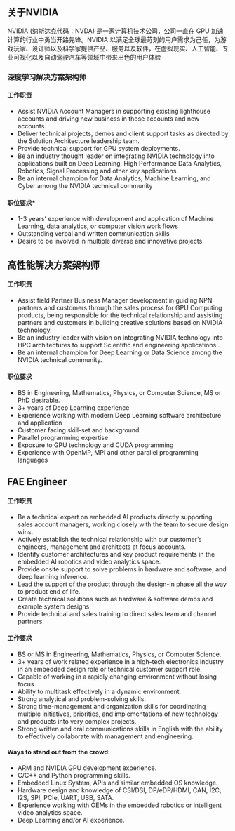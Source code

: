 ## 关于NVIDIA   
NVIDIA (纳斯达克代码：NVDA) 是一家计算机技术公司，公司一直在 GPU 加速计算的行业中勇当开路先锋。NVIDIA 以满足全球最苛刻的用户需求为己任，为游戏玩家、设计师以及科学家提供产品、服务以及软件，在虚拟现实、人工智能、专业可视化以及自动驾驶汽车等领域中带来出色的用户体验    

### 深度学习解决方案架构师
#### 工作职责
- Assist NVIDIA Account Managers in supporting existing lighthouse accounts and driving new business in those accounts and new accounts.
- Deliver technical projects, demos and client support tasks as directed by the Solution Architecture leadership team. 
- Provide technical support for GPU system deployments. 
- Be an industry thought leader on integrating NVIDIA technology into applications built on Deep Learning, High Performance Data Analytics, Robotics, Signal Processing and other key applications. 
- Be an internal champion for Data Analytics, Machine Learning, and Cyber among the NVIDIA technical community  
#### 职位要求*  
- 1-3 years’ experience with development and application of Machine Learning, data analytics, or computer vision work flows     
- Outstanding verbal and written communication skills    
- Desire to be involved in multiple diverse and innovative projects    

## 高性能解决方案架构师  
#### 工作职责 
- Assist field Partner Business Manager development in guiding NPN partners and customers through the sales process for GPU Computing products, being responsible for the technical relationship and assisting partners and customers in building creative solutions based on NVIDIA technology.  
- Be an industry leader with vision on integrating NVIDIA technology into HPC architectures to support Scientific and engineering applications  .
- Be an internal champion for Deep Learning or Data Science among the NVIDIA technical community.  
####  职位要求 
- BS in Engineering, Mathematics, Physics, or Computer Science, MS or PhD desirable.
- 3+ years of Deep Learning experience
- Experience working with modern Deep Learning software architecture and application
- Customer facing skill-set and background
- Parallel programming expertise
- Exposure to GPU technology and CUDA programming
- Experience with OpenMP, MPI and other parallel programming languages

## FAE Engineer
#### 工作职责 
- Be a technical expert on embedded AI products directly supporting sales account managers, working closely with the team to secure design wins.
- Actively establish the technical relationship with our customer’s engineers, management and architects at focus accounts.
- Identify customer architectures and key product requirements in the embedded AI robotics and video analytics space.
- Provide onsite support to solve problems in hardware and software, and deep learning inference.
- Lead the support of the product through the design-in phase all the way to product end of life.
- Create technical solutions such as hardware & software demos and example system designs.
- Provide technical and sales training to direct sales team and channel partners.  

#### 工作要求
- BS or MS in Engineering, Mathematics, Physics, or Computer Science.
- 3+ years of work related experience in a high-tech electronics industry in an embedded design role or technical customer support role. 
- Capable of working in a rapidly changing environment without losing focus.
- Ability to multitask effectively in a dynamic environment.
- Strong analytical and problem-solving skills.
- Strong time-management and organization skills for coordinating multiple initiatives, priorities, and implementations of new technology and products into very complex projects.
- Strong written and oral communications skills in English with the ability to effectively collaborate with management and engineering.
#### Ways to stand out from the crowd:
- ARM and NVIDIA GPU development experience.
- C/C++ and Python programming skills.
- Embedded Linux System, APIs and similar embedded OS knowledge.
- Hardware design and knowledge of CSI/DSI, DP/eDP/HDMI, CAN, I2C, I2S, SPI, PCIe, UART, USB, SATA.
- Experience working with OEMs in the embedded robotics or intelligent video analytics space.
- Deep Learning and/or AI experience.
